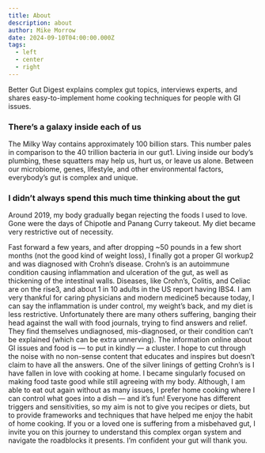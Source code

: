 ```yaml
---
title: About
description: about
author: Mike Morrow
date: 2024-09-10T04:00:00.000Z
tags:
  - left
  - center
  - right
---
```



Better Gut Digest explains complex gut topics, interviews experts, and shares easy-to-implement home cooking techniques for people with GI issues.

### There’s a galaxy inside each of us

The Milky Way contains approximately 100 billion stars. This number pales in comparison to the 40 trillion bacteria in our gut1. Living inside our body’s plumbing, these squatters may help us, hurt us, or leave us alone. Between our microbiome, genes, lifestyle, and other environmental factors, everybody’s gut is complex and unique.

### I didn’t always spend this much time thinking about the gut

Around 2019, my body gradually began rejecting the foods I used to love. Gone were the days of Chipotle and Panang Curry takeout. My diet became very restrictive out of necessity.

Fast forward a few years, and after dropping ~50 pounds in a few short months (not the good kind of weight loss), I finally got a proper GI workup2 and was diagnosed with Crohn’s disease.
Crohn’s is an autoimmune condition causing inflammation and ulceration of the gut, as well as thickening of the intestinal walls. Diseases, like Crohn’s, Colitis, and Celiac are on the rise3, and about 1 in 10 adults in the US report having IBS4.
I am very thankful for caring physicians and modern medicine5 because today, I can say the inflammation is under control, my weight’s back, and my diet is less restrictive.
Unfortunately there are many others suffering, banging their head against the wall with food journals, trying to find answers and relief. They find themselves undiagnosed, mis-diagnosed, or their condition can’t be explained (which can be extra unnerving).
The information online about GI issues and food is — to put in kindly — a cluster. I hope to cut through the noise with no non-sense content that educates and inspires but doesn’t claim to have all the answers.
One of the silver linings of getting Crohn’s is I have fallen in love with cooking at home. I became singularly focused on making food taste good while still agreeing with my body. Although, I am able to eat out again without as many issues, I prefer home cooking where I can control what goes into a dish — and it’s fun!
Everyone has different triggers and sensitivities, so my aim is not to give you recipes or diets, but to provide frameworks and techniques that have helped me enjoy the habit of home cooking.
If you or a loved one is suffering from a misbehaved gut, I invite you on this journey to understand this complex organ system and navigate the roadblocks it presents. I’m confident your gut will thank you.
